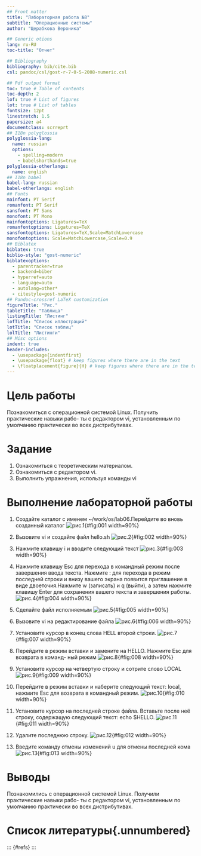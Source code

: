 ```yaml
---
## Front matter
title: "Лабораторная работа №8"
subtitle: "Операционные системы"
author: "Щерабкова Вероника"

## Generic otions
lang: ru-RU
toc-title: "Отчет"

## Bibliography
bibliography: bib/cite.bib
csl: pandoc/csl/gost-r-7-0-5-2008-numeric.csl

## Pdf output format
toc: true # Table of contents
toc-depth: 2
lof: true # List of figures
lot: true # List of tables
fontsize: 12pt
linestretch: 1.5
papersize: a4
documentclass: scrreprt
## I18n polyglossia
polyglossia-lang:
  name: russian
  options:
	- spelling=modern
	- babelshorthands=true
polyglossia-otherlangs:
  name: english
## I18n babel
babel-lang: russian
babel-otherlangs: english
## Fonts
mainfont: PT Serif
romanfont: PT Serif
sansfont: PT Sans
monofont: PT Mono
mainfontoptions: Ligatures=TeX
romanfontoptions: Ligatures=TeX
sansfontoptions: Ligatures=TeX,Scale=MatchLowercase
monofontoptions: Scale=MatchLowercase,Scale=0.9
## Biblatex
biblatex: true
biblio-style: "gost-numeric"
biblatexoptions:
  - parentracker=true
  - backend=biber
  - hyperref=auto
  - language=auto
  - autolang=other*
  - citestyle=gost-numeric
## Pandoc-crossref LaTeX customization
figureTitle: "Рис."
tableTitle: "Таблица"
listingTitle: "Листинг"
lofTitle: "Список иллюстраций"
lotTitle: "Список таблиц"
lolTitle: "Листинги"
## Misc options
indent: true
header-includes:
  - \usepackage{indentfirst}
  - \usepackage{float} # keep figures where there are in the text
  - \floatplacement{figure}{H} # keep figures where there are in the text
---
```


# Цель работы
Познакомиться с операционной системой Linux. Получить практические навыки рабо-
ты с редактором vi, установленным по умолчанию практически во всех дистрибутивах.
# Задание

1. Ознакомиться с теоретическим материалом.
2. Ознакомиться с редактором vi.
3. Выполнить упражнения, используя команды vi

# Выполнение лабораторной работы
1. Создайте каталог с именем ~/work/os/lab06.Перейдите во вновь созданный каталог
![рис.1](image/8_1-2.png){#fig:001 width=90%}

2. Вызовите vi и создайте файл hello.sh
![рис.2](image/8_3.png){#fig:002 width=90%}

3. Нажмите клавишу i и вводите следующий текст
![рис.3](image/8_4.png){#fig:003 width=90%}

4. Нажмите клавишу Esc для перехода в командный режим после завершения ввода
текста. Нажмите : для перехода в режим последней строки и внизу вашего экрана появится
приглашение в виде двоеточия.Нажмите w (записать) и q (выйти), а затем нажмите клавишу Enter для сохранения
вашего текста и завершения работы.
![рис.4](image/8_5-7.png){#fig:004 width=90%}

5. Сделайте файл исполняемым
![рис.5](image/8_8.png){#fig:005 width=90%}

6. Вызовите vi на редактирование файла
![рис.6](image/8_9.png){#fig:006 width=90%}

7. Установите курсор в конец слова HELL второй строки.
![рис.7](image/8_10.png){#fig:007 width=90%}

8. Перейдите в режим вставки и замените на HELLO. Нажмите Esc для возврата в команд-
ный режим
![рис.8](image/8_11.png){#fig:008 width=90%}

9. Установите курсор на четвертую строку и сотрите слово LOCAL
![рис.9](image/8_12.png){#fig:009 width=90%}

10. Перейдите в режим вставки и наберите следующий текст: local, нажмите Esc для
возврата в командный режим.
![рис.10](image/8_13.png){#fig:010 width=90%}

11. Установите курсор на последней строке файла. Вставьте после неё строку, содержащую
следующий текст: echo $HELLO.
![рис.11](image/8_14.png){#fig:011 width=90%}

12. Удалите последнюю строку.
![рис.12](image/8_15.png){#fig:012 width=90%}

13. Введите команду отмены изменений u для отмены последней кома
![рис.13](image/8_16.png){#fig:013 width=90%}



# Выводы
Познакомились с операционной системой Linux. Получили практические навыки рабо-
ты с редактором vi, установленным по умолчанию практически во всех дистрибутивах.
# Список литературы{.unnumbered}

::: {#refs}
:::
